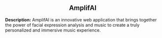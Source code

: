 <center>
<h2>
    AmplifAI
</h2>
</center>

<div>
    <p>
        <b>Description:</b>
        AmplifAI is an innovative web application that brings together the power of facial expression analysis and music to create a truly personalized and immersive music experience. 
    </p>

</div>
